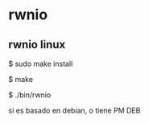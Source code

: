 # rwnio

## rwnio linux

  
$ sudo make install 
  
$ make
  
$ ./bin/rwnio 


si es basado en debian, o tiene PM DEB
  
